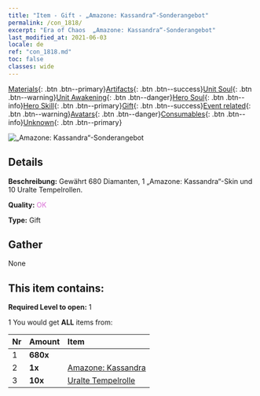 ```yaml
---
title: "Item - Gift - „Amazone: Kassandra“-Sonderangebot"
permalink: /con_1818/
excerpt: "Era of Chaos  „Amazone: Kassandra“-Sonderangebot"
last_modified_at: 2021-06-03
locale: de
ref: "con_1818.md"
toc: false
classes: wide
---
```

 [Materials](/ItemsDE/){: .btn .btn--primary}[Artifacts](/ItemsDE/Artifacts/){: .btn .btn--success}[Unit Soul](/ItemsDE/UnitSoul/){: .btn .btn--warning}[Unit Awakening](/ItemsDE/UnitAwakening/){: .btn .btn--danger}[Hero Soul](/ItemsDE/HeroSoul/){: .btn .btn--info}[Hero Skill](/ItemsDE/HeroSkill/){: .btn .btn--primary}[Gift](/ItemsDE/Gift/){: .btn .btn--success}[Event related](/ItemsDE/Events/){: .btn .btn--warning}[Avatars](/ItemsDE/Avatars/){: .btn .btn--danger}[Consumables](/ItemsDE/Consumables/){: .btn .btn--info}[Unknown](/ItemsDE/Unknown/){: .btn .btn--primary}

 ![„Amazone: Kassandra“-Sonderangebot](/images/t/i_907440.png)

## Details
 **Beschreibung:** Gewährt 680 Diamanten, 1 „Amazone: Kassandra“-Skin und 10 Uralte Tempelrollen.

 **Quality:** <span style="color: #DA70D6">OK</span>

 **Type:** Gift

## Gather

  None

## This item contains:

 **Required Level to open:** 1

 1 You would get **ALL** items  from:

  | Nr | Amount |     Item    |
  |:---|:-------|:------------|
  | 1 |  **680x** | <i class="fas fa-gem"/> |  | 
  | 2 |  **1x** | [Amazone: Kassandra](/ItemsDE/con_1082/) |  | 
  | 3 |  **10x** | [Uralte Tempelrolle](/ItemsDE/con_697/) |  | 
